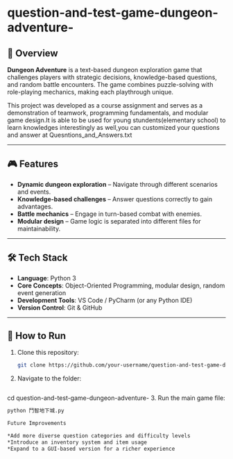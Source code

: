 # question-and-test-game-dungeon-adventure-


## 📌 Overview
**Dungeon Adventure** is a text-based dungeon exploration game that challenges players with strategic decisions, knowledge-based questions, and random battle encounters. The game combines puzzle-solving with role-playing mechanics, making each playthrough unique.  

This project was developed as a course assignment and serves as a demonstration of teamwork, programming fundamentals, and modular game design.It is able to be used for young stundents(elementary school) to learn knowledges interestingly as well,you can customized your questions and answer at Quesntions_and_Answers.txt

---

## 🎮 Features
- **Dynamic dungeon exploration** – Navigate through different scenarios and events.  
- **Knowledge-based challenges** – Answer questions correctly to gain advantages.  
- **Battle mechanics** – Engage in turn-based combat with enemies.  
- **Modular design** – Game logic is separated into different files for maintainability.  

---

## 🛠️ Tech Stack
- **Language**: Python 3  
- **Core Concepts**: Object-Oriented Programming, modular design, random event generation  
- **Development Tools**: VS Code / PyCharm (or any Python IDE)  
- **Version Control**: Git & GitHub  

---

## 🚀 How to Run
1. Clone this repository:
   ```bash
   git clone https://github.com/your-username/question-and-test-game-dungeon-adventure-.git
2. Navigate to the folder:
   ```bash
cd question-and-test-game-dungeon-adventure-
3. Run the main game file:
   ```bash
python 鬥智地下城.py

Future Improvements

*Add more diverse question categories and difficulty levels
*Introduce an inventory system and item usage
*Expand to a GUI-based version for a richer experience


